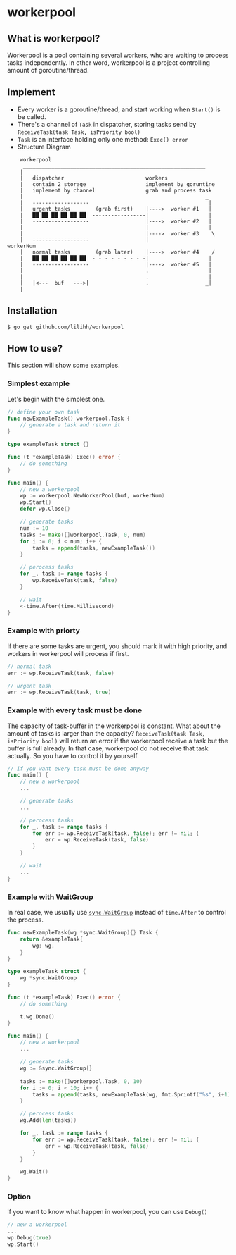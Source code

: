 # workerpool

## What is workerpool?
Workerpool is a pool containing several workers, who are waiting to process tasks independently. In other word, workerpool is a project controlling amount of goroutine/thread.

## Implement
* Every worker is a goroutine/thread, and start working when `Start()` is be called.
* There's a channel of `Task` in dispatcher, storing tasks send by `ReceiveTask(task Task, isPriority bool)`
* `Task` is an interface holding only one method: `Exec() error`
* Structure Diagram
```text
    workerpool
     __________________________________________________________
    |
    |   dispatcher                          workers
    |   contain 2 storage                   implement by goruntine
    |   implement by channel                grab and process task
    |                                                          _
    |   ------------------                                      |
    |   urgent tasks        (grab first)    |---->  worker #1   |
    |   ██ ██ ██ ██ ██ ██  -----------------|                   |
    |   ------------------                  |---->  worker #2   |
    |                                       |                   |
    |                                       |---->  worker #3    \
    |   ------------------                  |                     workerNum
    |   normal tasks        (grab later)    |---->  worker #4    / 
    |   ██ ██ ██ ██ ██ ██  - - - - - - - - -|                   | 
    |   ------------------                  |---->  worker #5   |
    |                                       .                   |
    |                                       .                   |      
    |   |<---  buf   --->|                  .                  _|
    |
```

## Installation
    $ go get github.com/lilihh/workerpool

## How to use?
This section will show some examples.

### Simplest example
Let's begin with the simplest one.

```go
// define your own task
func newExampleTask() workerpool.Task {
    // generate a task and return it
}

type exampleTask struct {}

func (t *exampleTask) Exec() error {
    // do something
}

func main() {
    // new a workerpool
    wp := workerpool.NewWorkerPool(buf, workerNum)
    wp.Start()
    defer wp.Close()

    // generate tasks
    num := 10
    tasks := make([]workerpool.Task, 0, num)
    for i := 0; i < num; i++ {
        tasks = append(tasks, newExampleTask())
    }

    // perocess tasks
    for _, task := range tasks {
        wp.ReceiveTask(task, false)
    }

    // wait
    <-time.After(time.Millisecond)  
}
```

### Example with priorty
If there are some tasks are urgent, you should mark it with high priority, and workers in workerpool will process if first.

```go
// normal task
err := wp.ReceiveTask(task, false)

// urgent task
err := wp.ReceiveTask(task, true)

```

### Example with every task must be done
The capacity of task-buffer in the workerpool is constant. What about the amount of tasks is larger than the capacity?
`ReceiveTask(task Task, isPriority bool)` will return an error if the workerpool receive a task but the buffer is full already. In that case, workerpool do not receive that task actually. So you have to control it by yourself.

```go
// if you want every task must be done anyway
func main() {
    // new a workerpool
    ...

    // generate tasks
    ...

    // perocess tasks
    for _, task := range tasks {
        for err := wp.ReceiveTask(task, false); err != nil; {
            err = wp.ReceiveTask(task, false)
        }
    }

    // wait
    ...
}

```

### Example with WaitGroup
In real case, we usually use [`sync.WaitGroup`](https://golang.org/pkg/sync/#WaitGroup) instead of `time.After` to control the process.

```go
func newExampleTask(wg *sync.WaitGroup){} Task {
    return &exampleTask{
        wg: wg,
    }
}

type exampleTask struct {
    wg *sync.WaitGroup
}

func (t *exampleTask) Exec() error {
    // do something

    t.wg.Done()
}
```

```go
func main() {
    // new a workerpool
    ...

    // generate tasks
    wg := &sync.WaitGroup{}
    
    tasks := make([]workerpool.Task, 0, 10)
    for i := 0; i < 10; i++ {
        tasks = append(tasks, newExampleTask(wg, fmt.Sprintf("%s", i+1)))
    }

    // perocess tasks
    wg.Add(len(tasks))

    for _, task := range tasks {
        for err := wp.ReceiveTask(task, false); err != nil; {
            err = wp.ReceiveTask(task, false)
        }
    }

    wg.Wait()
}
```

### Option
if you want to know what happen in workerpool, you can use `Debug()`
```go
// new a workerpool
...
wp.Debug(true)
wp.Start()
```
